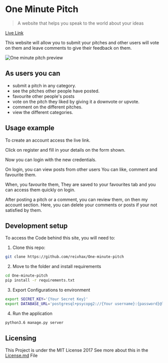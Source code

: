 # One Minute Pitch
> A website that helps you speak to the world about your ideas

[Live Link](http://minutepitch.herokuapp.com/)

This website will allow you to submit your pitches and other users will vote on them and leave comments to give their feedback on them.

![One minute pitch preview](http://i.imgur.com/Rcs0jJx.png)

## As users you can

* submit a pitch in any category.
* see the pitches other people have posted.
* favourite other people's posts
* vote on the pitch they liked by giving it a downvote or upvote.
* comment on the different pitches.
* view the different categories.

## Usage example

To create an account access the live link.

Click on register and fill in your details
on the form shown.

Now you can login with the new credentials.

On login, you can view posts from other users
You can like, comment and favourite them.

When, you favourite them, They are saved to your
favourites tab and you can access them quickly on login.

After posting a pitch or a comment, you can review them,
on then my account section. Here, you can delete your comments
or posts if your not satisfied by them.


## Development setup

To access the Code behind this site, you will need to:

1. Clone this repo:
  ```bash
  git clone https://github.com/reivhax/One-minute-pitch
  ```
2. Move to the folder and install requirements
  ```bash
  cd One-minute-pitch
  pip install -r requirements.txt
  ```
3. Export Configurations to environment
  ```bash
  export SECRET_KEY='{Your Secret Key}'
  export DATABASE_URL='postgresql+psycopg2://{Your username}:{password}@localhost/{Your database name}'
  ```
4. Run the application
  ```bash
  python3.6 manage.py server
  ```
## Licensing
This Project is under the MIT License 2017
See more about this in the [License.md](https://github.com/reivhax/One-minute-pitch/blob/master/License.md) File
